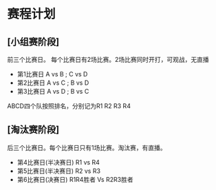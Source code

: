 # 赛程计划

## [小组赛阶段]
前三个比赛日。 每个比赛日有2场比赛。2场比赛同时开打，可观战，无直播 

- 第1比赛日 A vs B ; C vs D 
- 第2比赛日 A vs C ; B vs D  
- 第3比赛日 A vs D ; B vs C  

ABCD四个队按照排名，分别记为R1 R2 R3 R4

## [淘汰赛阶段]
后三个比赛日。每个比赛日只有1场比赛。淘汰赛，有直播。

- 第4比赛日(半决赛日) R1 vs R4 
- 第5比赛日(半决赛日) R2 vs R3
- 第6比赛日(决赛日)   R1R4胜者 Vs R2R3胜者 
